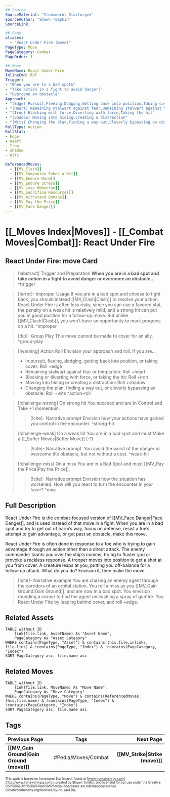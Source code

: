 ```yaml
---
## Source
SourceMaterial: "Ironsworn: Starforged"
SourceAuthor: "Shawn Tompkin"
SourceLink: 

## Page
aliases:
  - "React Under Fire (move)"
PageType: Move
PageCategory: Combat
PageOrder: 3

## Move
MoveName: React Under Fire
InlineCmd: RUF
Trigger: 
- "When you are in a bad spot&"
- "Take action in a fight to avoid danger|"
- "Overcome an obstacle"
Approach: 
- "(Edge) Pursuit,Fleeing,Dodging,Getting back into position,Taking cover"
- "(Heart) Remaining stalwart against fear,Remaining stalwart against temptation"
- "(Iron) Blocking with force,Diverting with force,Taking the hit"
- "(Shadow) Moving into hiding,Creating a distraction"
- "(Wits) Changing the plan,Finding a way out,Cleverly bypassing an obstacle"
RollType: Action
RollStat: 
- Edge
- Heart
- Iron
- Shadow
- Wits

ReferencedMoves: 
  - [[MV_Clash]]
  - [[MV_Companion Takes a Hit]]
  - [[MV_Endure Harm]]
  - [[MV_Endure Stress]]
  - [[MV_Lose Momentum]]
  - [[MV_Sacrifice Resources]]
  - [[MV_Withstand Damage]]
  - [[MV_Pay the Price]]
  - [[MV_Face Danger]]
---
```

# [[_Moves Index|Moves]] - [[_Combat Moves|Combat]]: React Under Fire
## React Under Fire: move Card
>[!abstract]  Trigger and Preparation
>**When you are in a bad spot and take action in a fight to avoid danger or overcome an obstacle...** ^ttrigger

> [!error]- Improper Usage
> If you are in a bad spot and choose to fight back, you should instead [[MV_Clash|Clash]] to resolve your action. React Under Fire is often less risky, since you can use a favored stat, the penalty on a weak hit is relatively mild, and a strong hit can put you in good position for a follow-up move. But unlike [[MV_Clash|Clash]], you won’t have an opportunity to mark progress on a hit. ^improper

> [!tip]- Group Play
> This move cannot be made to cover for an ally. ^group-play

> [!warning] Action Roll
> Envision your approach and roll. If you are...
> -   In pursuit, fleeing, dodging, getting back into position, or taking cover: Roll +edge
> -   Remaining stalwart against fear or temptation: Roll +heart
> -   Blocking or diverting with force, or taking the hit: Roll +iron
> -   Moving into hiding or creating a distraction: Roll +shadow
> -   Changing the plan, finding a way out, or cleverly bypassing an obstacle: Roll +wits ^action-roll

> [!challenge-strong] On strong hit
> You succeed and are In Control and Take +1 momentum.
> > [!cite]- Narrative prompt
> > Envision how your actions have gained you control in the encounter. ^strong-hit

> [!challenge-weak] On a weak hit
> You are in a bad spot and must Make a [[_Suffer Moves|Suffer Move]] (-1)
> > [!cite]- Narrative prompt
> >  You avoid the worst of the danger or overcome the obstacle, but not without a cost. ^weak-hit

> [!challenge-miss] On a miss
> You are in a Bad Spot and must [[MV_Pay the Price|Pay the Price]].
> > [!cite]- Narrative prompt
> > Envision how the situation has worsened. How will you react to turn the encounter in your favor? ^miss

## Full Description
React Under Fire is the combat-focused version of [[MV_Face Danger|Face Danger]], and is used instead of that move in a fight. When you are in a bad spot and try to get out of harm’s way, focus on defense, resist a foe’s attempt to gain advantage, or get past an obstacle, make this move. 

React Under Fire is often done in response to a foe who is trying to gain advantage through an action other than a direct attack. The enemy commander taunts you over the ship’s comms, trying to fluster you or provoke a reckless response. A trooper moves into position to get a shot at you from cover. A creature leaps at you, putting you off-balance for a follow-up attack. What do you do? Envision it, then make the move. 

> [!cite]- Narrative example
> You are chasing an enemy agent through the corridors of an orbital station. You roll a miss as you [[MV_Gain Ground|Gain Ground]], and are now in a bad spot. You envision rounding a corner to find the agent unleashing a spray of gunfire. You React Under Fire by leaping behind cover, and roll +edge. 

## Related Assets
```dataview
TABLE without ID
	link(file.link, AssetName) As "Asset Name",
	PageCategory As "Asset Category"
WHERE contains(PageType, "Asset") & contains(this.file.inlinks, file.link) & !contains(PageType, "Index") & !contains(PageCategory, "Index")
SORT PageCategory asc, file.name asc
```

## Related Moves
```dataview
TABLE without ID
	link(file.link, MoveName) As "Move Name",
	PageCategory As "Move Category"
WHERE contains(PageType, "Move") & contains(ReferencedMoves, this.file.name) & !contains(PageType, "Index") & !contains(PageCategory, "Index")
SORT PageCategory asc, file.name asc
```

## Tags
| Previous Page | Tags | Next Page |
|:--- |:---:| ---:|
| **[[MV_Gain Ground\|Gain Ground (move)]]** | #Pedia/Moves/Combat | **[[MV_Strike\|Strike (move)]]** |

<font size=-2>This work is based on Ironsworn: Starforged (found at [www.ironswornrpg.com](http://www.ironswornrpg.com)), created by Shawn Tomkin, and licensed for our use under the Creative Commons Attribution-NonCommercial-ShareAlike 4.0 International license  (creativecommons.org/licenses/by-nc-sa/4.0/).</font>